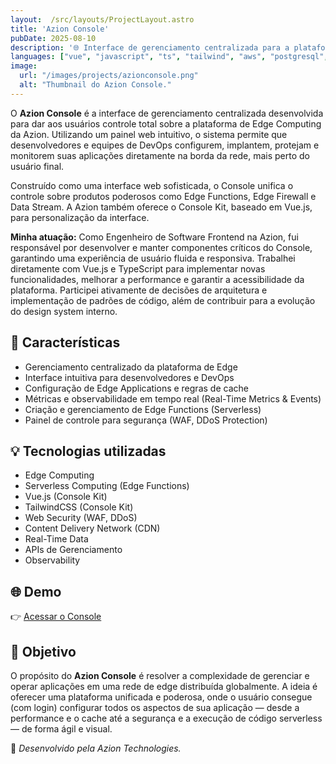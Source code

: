 ```yaml
---
layout:  /src/layouts/ProjectLayout.astro
title: 'Azion Console'
pubDate: 2025-08-10
description: '🌐 Interface de gerenciamento centralizada para a plataforma de Edge Computing da Azion, permitindo configuração, implantação e monitoramento de aplicações na borda da rede.'
languages: ["vue", "javascript", "ts", "tailwind", "aws", "postgresql", "cypress", "jest", "vitest", "git"]
image:
  url: "/images/projects/azionconsole.png"
  alt: "Thumbnail do Azion Console."
---
```


O **Azion Console** é a interface de gerenciamento centralizada desenvolvida para dar aos usuários controle total sobre a plataforma de Edge Computing da Azion. Utilizando um painel web intuitivo, o sistema permite que desenvolvedores e equipes de DevOps configurem, implantem, protejam e monitorem suas aplicações diretamente na borda da rede, mais perto do usuário final.

Construído como uma interface web sofisticada, o Console unifica o controle sobre produtos poderosos como Edge Functions, Edge Firewall e Data Stream. A Azion também oferece o Console Kit, baseado em Vue.js, para personalização da interface.

**Minha atuação:** Como Engenheiro de Software Frontend na Azion, fui responsável por desenvolver e manter componentes críticos do Console, garantindo uma experiência de usuário fluida e responsiva. Trabalhei diretamente com Vue.js e TypeScript para implementar novas funcionalidades, melhorar a performance e garantir a acessibilidade da plataforma. Participei ativamente de decisões de arquitetura e implementação de padrões de código, além de contribuir para a evolução do design system interno.

## 🧩 Características

- Gerenciamento centralizado da plataforma de Edge
- Interface intuitiva para desenvolvedores e DevOps
- Configuração de Edge Applications e regras de cache
- Métricas e observabilidade em tempo real (Real-Time Metrics & Events)
- Criação e gerenciamento de Edge Functions (Serverless)
- Painel de controle para segurança (WAF, DDoS Protection)

## 💡 Tecnologias utilizadas

- Edge Computing
- Serverless Computing (Edge Functions)
- Vue.js (Console Kit)
- TailwindCSS (Console Kit)
- Web Security (WAF, DDoS)
- Content Delivery Network (CDN)
- Real-Time Data
- APIs de Gerenciamento
- Observability

## 🌐 Demo

👉 [Acessar o Console](https://console.azion.com/)

## 🎯 Objetivo

O propósito do **Azion Console** é resolver a complexidade de gerenciar e operar aplicações em uma rede de edge distribuída globalmente. A ideia é oferecer uma plataforma unificada e poderosa, onde o usuário consegue (com login) configurar todos os aspectos de sua aplicação — desde a performance e o cache até a segurança e a execução de código serverless — de forma ágil e visual.

🚀 *Desenvolvido pela Azion Technologies.*
